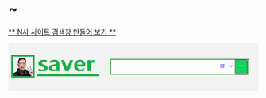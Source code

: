 # ~

[** N사 사이트 검색창 만들어 보기 **](https://github.com/songk1992/front-dev/blob/master/ch03/src/main/webapp/ex_2021_01_21_make_N_site_Layout.html)<br>

![Dos Equis man says](https://github.com/songk1992/front-dev/blob/master/ch03/src/main/webapp/%EC%BA%A1%EC%B2%98.PNG?raw=true)
